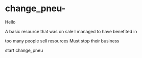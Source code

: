 # change_pneu-
Hello 

A basic resource that was on sale I managed to have benefited in


too many people sell resources Must stop their business



start change_pneu
